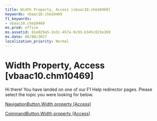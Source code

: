 ```yaml
---
title: Width Property, Access [vbaac10.chm10469]
keywords: vbaac10.chm10469
f1_keywords:
- vbaac10.chm10469
ms.prod: office
ms.assetid: 61e029a5-2e3c-457a-9c93-b345c023e269
ms.date: 06/08/2017
localization_priority: Normal
---
```



# Width Property, Access [vbaac10.chm10469]

Hi there! You have landed on one of our F1 Help redirector pages. Please select the topic you were looking for below.

[NavigationButton.Width property (Access)](http://msdn.microsoft.com/library/1000d389-b727-c3a3-593a-5ffc85a89366%28Office.15%29.aspx)

[CommandButton.Width property (Access)](http://msdn.microsoft.com/library/03729218-4c70-8312-ab61-be3cf4b7a029%28Office.15%29.aspx)


